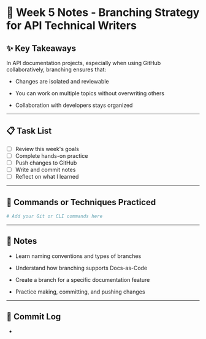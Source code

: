 # 📘 Week 5 Notes - Branching Strategy for API Technical Writers

## ✨ Key Takeaways

In API documentation projects, especially when using GitHub collaboratively, branching ensures that:

- Changes are isolated and reviewable

- You can work on multiple topics without overwriting others

- Collaboration with developers stays organized

---

## 📋 Task List

- [ ] Review this week's goals
- [ ] Complete hands-on practice
- [ ] Push changes to GitHub
- [ ] Write and commit notes
- [ ] Reflect on what I learned

---

## 🧪 Commands or Techniques Practiced

```bash
# Add your Git or CLI commands here
```

---

## 📝 Notes

- Learn naming conventions and types of branches

- Understand how branching supports Docs-as-Code

- Create a branch for a specific documentation feature

- Practice making, committing, and pushing changes

---

## 🔁 Commit Log

- 
```

